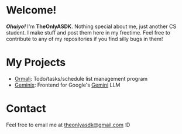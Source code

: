 # Welcome!
_**Ohaiyo!**_ I'm **TheOnlyASDK**. Nothing special about me, just another CS student. I make stuff and post them here in my freetime. Feel free to contribute to any of my repositories if you find silly bugs in them!

# My Projects
- [Ormali](https://github.com/theonlyasdk/ormali): Todo/tasks/schedule list management program
- [Geminix](https://github.com/theonlyasdk/geminix): Frontend for Google's [Gemini](https://gemini.google.com/) LLM

# Contact
Feel free to email me at [theonlyasdk@gmail.com](mailto:theonlyasdk@gmail.com) :D
